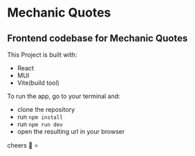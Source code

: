 # Mechanic Quotes

## Frontend codebase for Mechanic Quotes


This Project is built with:
- React
- MUI
- Vite(build tool)



To run the app, go to your terminal and:
- clone the repository
- run `npm install`
- run `npm run dev`
- open the resulting url in your browser


cheers :100: :star:
